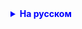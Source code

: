<details style="margin-top: 16px">
  <summary style="cursor: pointer; color: blue;"><b>На русском</b></summary>

Три задания:

        1) В консоль вводится число, если оно больше 1000, то выводите сообщение "Я богат",
         если больше 10000, то "я ультра богат"

        2) К первой задаче добавляем: "Если введено больше 100 000, то пишем на экран
         "я могу купить, все что хочу"

        3) Доделать конвертер валют. Теперь, после ввода валюты и количества денег, вы должны
        посчитать, сколько денег получит человек в выбранной валюте.
        Используйте условные операторы для выбора нужных переменных и выведите финальный результат на экран

</details>
